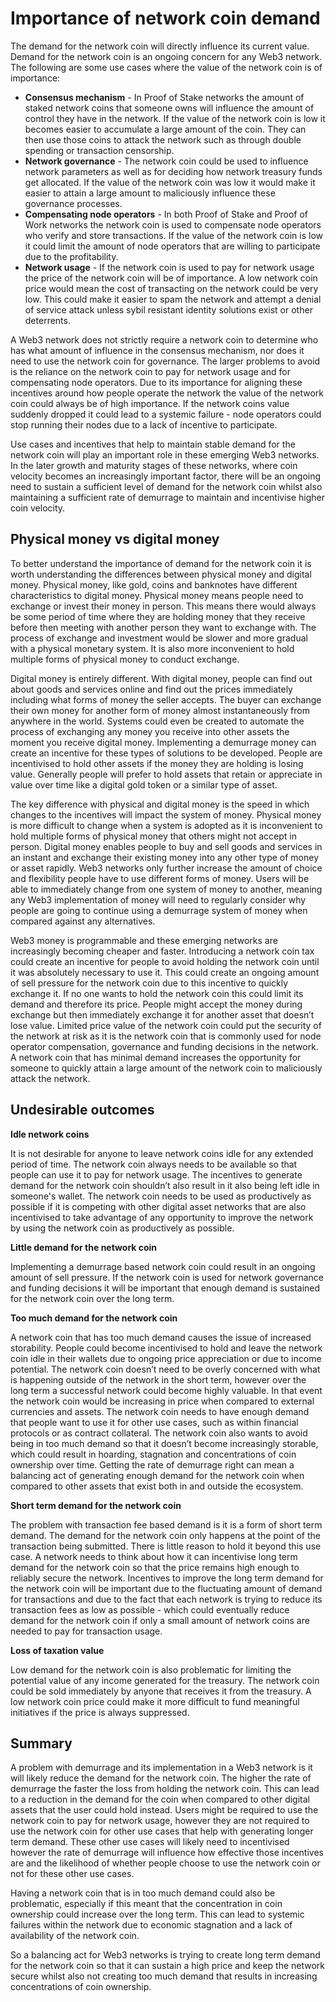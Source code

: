 # Importance of network coin demand

The demand for the network coin will directly influence its current value. Demand for the network coin is an ongoing concern for any Web3 network. The following are some use cases where the value of the network coin is of importance:

* **Consensus mechanism** - In Proof of Stake networks the amount of staked network coins that someone owns will influence the amount of control they have in the network. If the value of the network coin is low it becomes easier to accumulate a large amount of the coin. They can then use those coins to attack the network such as through double spending or transaction censorship.
* **Network governance** - The network coin could be used to influence network parameters as well as for deciding how network treasury funds get allocated. If the value of the network coin was low it would make it easier to attain a large amount to maliciously influence these governance processes.
* **Compensating node operators** - In both Proof of Stake and Proof of Work networks the network coin is used to compensate node operators who verify and store transactions. If the value of the network coin is low it could limit the amount of node operators that are willing to participate due to the profitability.
* **Network usage** - If the network coin is used to pay for network usage the price of the network coin will be of importance. A low network coin price would mean the cost of transacting on the network could be very low. This could make it easier to spam the network and attempt a denial of service attack unless sybil resistant identity solutions exist or other deterrents.

A Web3 network does not strictly require a network coin to determine who has what amount of influence in the consensus mechanism, nor does it need to use the network coin for governance. The larger problems to avoid is the reliance on the network coin to pay for network usage and for compensating node operators. Due to its importance for aligning these incentives around how people operate the network the value of the network coin could always be of high importance. If the network coins value suddenly dropped it could lead to a systemic failure - node operators could stop running their nodes due to a lack of incentive to participate.

Use cases and incentives that help to maintain stable demand for the network coin will play an important role in these emerging Web3 networks. In the later growth and maturity stages of these networks, where coin velocity becomes an increasingly important factor, there will be an ongoing need to sustain a sufficient level of demand for the network coin whilst also maintaining a sufficient rate of demurrage to maintain and incentivise higher coin velocity.



## **Physical money vs digital money**

To better understand the importance of demand for the network coin it is worth understanding the differences between physical money and digital money. Physical money, like gold, coins and banknotes have different characteristics to digital money. Physical money means people need to exchange or invest their money in person. This means there would always be some period of time where they are holding money that they receive before then meeting with another person they want to exchange with. The process of exchange and investment would be slower and more gradual with a physical monetary system. It is also more inconvenient to hold multiple forms of physical money to conduct exchange.

Digital money is entirely different. With digital money, people can find out about goods and services online and find out the prices immediately including what forms of money the seller accepts. The buyer can exchange their own money for another form of money almost instantaneously from anywhere in the world. Systems could even be created to automate the process of exchanging any money you receive into other assets the moment you receive digital money. Implementing a demurrage money can create an incentive for these types of solutions to be developed. People are incentivised to hold other assets if the money they are holding is losing value. Generally people will prefer to hold assets that retain or appreciate in value over time like a digital gold token or a similar type of asset.

The key difference with physical and digital money is the speed in which changes to the incentives will impact the system of money. Physical money is more difficult to change when a system is adopted as it is inconvenient to hold multiple forms of physical money that others might not accept in person. Digital money enables people to buy and sell goods and services in an instant and exchange their existing money into any other type of money or asset rapidly. Web3 networks only further increase the amount of choice and flexibility people have to use different forms of money. Users will be able to immediately change from one system of money to another, meaning any Web3 implementation of money will need to regularly consider why people are going to continue using a demurrage system of money when compared against any alternatives.

Web3 money is programmable and these emerging networks are increasingly becoming cheaper and faster. Introducing a network coin tax could create an incentive for people to avoid holding the network coin until it was absolutely necessary to use it. This could create an ongoing amount of sell pressure for the network coin due to this incentive to quickly exchange it. If no one wants to hold the network coin this could limit its demand and therefore its price. People might accept the money during exchange but then immediately exchange it for another asset that doesn’t lose value. Limited price value of the network coin could put the security of the network at risk as it is the network coin that is commonly used for node operator compensation, governance and funding decisions in the network. A network coin that has minimal demand increases the opportunity for someone to quickly attain a large amount of the network coin to maliciously attack the network.



## **Undesirable outcomes**



**Idle network coins**

It is not desirable for anyone to leave network coins idle for any extended period of time. The network coin always needs to be available so that people can use it to pay for network usage. The incentives to generate demand for the network coin shouldn’t also result in it also being left idle in someone's wallet. The network coin needs to be used as productively as possible if it is competing with other digital asset networks that are also incentivised to take advantage of any opportunity to improve the network by using the network coin as productively as possible.



**Little demand for the network coin**

Implementing a demurrage based network coin could result in an ongoing amount of sell pressure. If the network coin is used for network governance and funding decisions it will be important that enough demand is sustained for the network coin over the long term.



**Too much demand for the network coin**

A network coin that has too much demand causes the issue of increased storability. People could become incentivised to hold and leave the network coin idle in their wallets due to ongoing price appreciation or due to income potential. The network coin doesn’t need to be overly concerned with what is happening outside of the network in the short term, however over the long term a successful network could become highly valuable. In that event the network coin would be increasing in price when compared to external currencies and assets. The network coin needs to have enough demand that people want to use it for other use cases, such as within financial protocols or as contract collateral. The network coin also wants to avoid being in too much demand so that it doesn’t become increasingly storable, which could result in hoarding, stagnation and concentrations of coin ownership over time. Getting the rate of demurrage right can mean a balancing act of generating enough demand for the network coin when compared to other assets that exist both in and outside the ecosystem.



**Short term demand for the network coin**

The problem with transaction fee based demand is it is a form of short term demand. The demand for the network coin only happens at the point of the transaction being submitted. There is little reason to hold it beyond this use case. A network needs to think about how it can incentivise long term demand for the network coin so that the price remains high enough to reliably secure the network. Incentives to improve the long term demand for the network coin will be important due to the fluctuating amount of demand for transactions and due to the fact that each network is trying to reduce its transaction fees as low as possible - which could eventually reduce demand for the network coin if only a small amount of network coins are needed to pay for transaction usage.



**Loss of taxation value**

Low demand for the network coin is also problematic for limiting the potential value of any income generated for the treasury. The network coin could be sold immediately by anyone that receives it from the treasury. A low network coin price could make it more difficult to fund meaningful initiatives if the price is always suppressed.



## Summary

A problem with demurrage and its implementation in a Web3 network is it will likely reduce the demand for the network coin. The higher the rate of demurrage the faster the loss from holding the network coin. This can lead to a reduction in the demand for the coin when compared to other digital assets that the user could hold instead. Users might be required to use the network coin to pay for network usage, however they are not required to use the network coin for other use cases that help with generating longer term demand. These other use cases will likely need to incentivised however the rate of demurrage will influence how effective those incentives are and the likelihood of whether people choose to use the network coin or not for these other use cases.

Having a network coin that is in too much demand could also be problematic, especially if this meant that the concentration in coin ownership could increase over the long term. This can lead to systemic failures within the network due to economic stagnation and a lack of availability of the network coin.

So a balancing act for Web3 networks is trying to create long term demand for the network coin so that it can sustain a high price and keep the network secure whilst also not creating too much demand that results in increasing concentrations of coin ownership.
